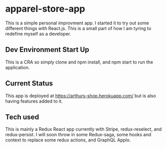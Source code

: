 # apparel-store-app

This is a simple personal improvment app. I started it to try out some different things with React.js. This is a small part of how I am tyring to redefine myself as a developer.


## Dev Environment Start Up
This is a CRA so simply clone and npm install, and npm start to run the application.

## Current Status
This app is deployed at https://arthurs-shop.herokuapp.com/ but is also having features added to it. 

## Tech used
This is mainly a Redux React app currently with Stripe, redux-reselect, and redux-persist. 
I will soon throw in some Redux-saga, some hooks and context to replace some redux actions, and GraphQL Applo.